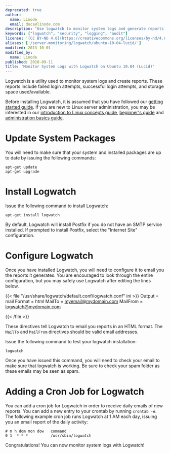 ```yaml
---
deprecated: true
author:
  name: Linode
  email: docs@linode.com
description: 'Use logwatch to monitor system logs and generate reports.'
keywords: ["logwatch", "security", "logging", "audit"]
license: '[CC BY-ND 4.0](https://creativecommons.org/licenses/by-nd/4.0)'
aliases: ['/server-monitoring/logwatch/ubuntu-10-04-lucid/']
modified: 2013-10-01
modified_by:
  name: Linode
published: 2010-09-11
title: 'Monitor System Logs with Logwatch on Ubuntu 10.04 (Lucid)'
---
```




Logwatch is a utility used to monitor system logs and create reports. These reports include failed login attempts, successful login attempts, and storage space used/available.

Before installing Logwatch, it is assumed that you have followed our [getting started guide](/docs/getting-started/). If you are new to Linux server administration, you may be interested in our [introduction to Linux concepts guide](/docs/tools-reference/introduction-to-linux-concepts/), [beginner's guide](/docs/platform/billing-and-support/linode-beginners-guide/) and [administration basics guide](/docs/tools-reference/linux-system-administration-basics/).

# Update System Packages

You will need to make sure that your system and installed packages are up to date by issuing the following commands:

    apt-get update
    apt-get upgrade

# Install Logwatch

Issue the following command to install Logwatch:

    apt-get install logwatch

By default, Logwatch will install Postfix if you do not have an SMTP service installed. If prompted to install Postfix, select the "Internet Site" configuration.

# Configure Logwatch

Once you have installed Logwatch, you will need to configure it to email you the reports it generates. You are encouraged to look through the entire configuration, but you may safely use Logwatch after editing the lines below.

{{< file "/usr/share/logwatch/default.conf/logwatch.conf" ini >}}
Output = mail
Format = html
MailTo = myemail@mydomain.com
MailFrom = logwatch@mydomain.com

{{< /file >}}


These directives tell Logwatch to email you reports in an HTML format. The `MailTo` and `MailFrom` directives should be valid email addresses.

Issue the following command to test your logwatch installation:

    logwatch

Once you have issued this command, you will need to check your email to make sure that logwatch is working. Be sure to check your spam folder as these emails may be seen as spam.

# Adding a Cron Job for Logwatch

You can add a cron job for Logwatch in order to receive daily emails of new reports. You can add a new entry to your crontab by running `crontab -e`. The following example cron job runs Logwatch at 1 AM each day, issuing you an email report of the daily activity:

    # m h dom mon dow   command
    0 1  * * *          /usr/sbin/logwatch

Congratulations! You can now monitor system logs with Logwatch!




